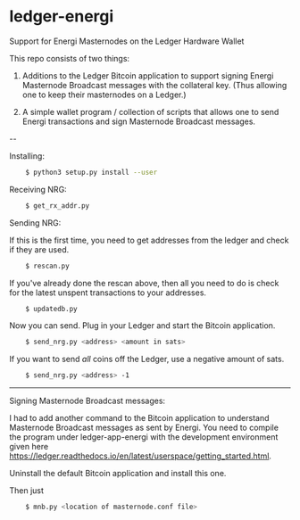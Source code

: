 # ledger-energi
Support for Energi Masternodes on the Ledger Hardware Wallet

This repo consists of two things:

1. Additions to the Ledger Bitcoin application to support signing Energi Masternode Broadcast messages
   with the collateral key.  (Thus allowing one to keep their
   masternodes on a Ledger.)

2. A simple wallet program / collection of scripts that allows one to
   send Energi transactions and sign Masternode Broadcast messages.


--

Installing:

```bash
    $ python3 setup.py install --user
```

Receiving NRG:

```bash
    $ get_rx_addr.py
```

Sending NRG:

If this is the first time, you need to get addresses from the ledger and
check if they are used.

```bash
    $ rescan.py
```

If you've already done the rescan above, then all you need to do is
check for the latest unspent transactions to your addresses.

```bash
    $ updatedb.py
```

Now you can send.  Plug in your Ledger and start the Bitcoin
application.

```bash
    $ send_nrg.py <address> <amount in sats>
```

If you want to send _all_ coins off the Ledger, use a negative amount of
sats.

```bash
    $ send_nrg.py <address> -1
```

---

Signing Masternode Broadcast messages:

I had to add another command to the Bitcoin application to understand
Masternode Broadcast messages as sent by Energi.  You need to compile
the program under ledger-app-energi with the development environment
given here
https://ledger.readthedocs.io/en/latest/userspace/getting_started.html.

Uninstall the default Bitcoin application and install this one.

Then just

```bash
    $ mnb.py <location of masternode.conf file>
```
